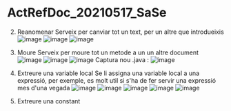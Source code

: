 # ActRefDoc_20210517_SaSe

2. Reanomenar
Serveix per canviar tot un text, per un altre que introdueixis
![image](https://user-images.githubusercontent.com/65180552/118519704-a5f13780-b739-11eb-9bdb-3d923a944e27.png)
![image](https://user-images.githubusercontent.com/65180552/118519808-bc978e80-b739-11eb-941d-2b6232d6f165.png)
![image](https://user-images.githubusercontent.com/65180552/118519831-c28d6f80-b739-11eb-866d-8eeebeda1b38.png)

3. Moure
Serveix per moure tot un metode a un un altre document
![image](https://user-images.githubusercontent.com/65180552/118520560-77279100-b73a-11eb-99b6-f95086b15a14.png)
![image](https://user-images.githubusercontent.com/65180552/118520718-93c3c900-b73a-11eb-9663-6a9e3dde544a.png)
![image](https://user-images.githubusercontent.com/65180552/118520744-9b836d80-b73a-11eb-878f-d4b284f310ce.png)
Captura nou .java :
![image](https://user-images.githubusercontent.com/65180552/118520956-d08fc000-b73a-11eb-9b38-8adff75efbe7.png)


4. Extreure una variable local
Se li assigna una variable local a una expressió, per exemple, es molt util si s'ha de fer servir una expressió mes d'una vegada
![image](https://user-images.githubusercontent.com/65180552/118521619-7ba07980-b73b-11eb-83ad-4f7abc0f1fea.png)
![image](https://user-images.githubusercontent.com/65180552/118521681-8ce98600-b73b-11eb-83d5-16bf55354a48.png)
![image](https://user-images.githubusercontent.com/65180552/118522285-2add5080-b73c-11eb-857c-34a93f149c90.png)
![image](https://user-images.githubusercontent.com/65180552/118522374-43e60180-b73c-11eb-9db0-9999355677ca.png)
![image](https://user-images.githubusercontent.com/65180552/118522403-4cd6d300-b73c-11eb-8bf1-c6c0fda2f30d.png)

5. Extreure una constant

